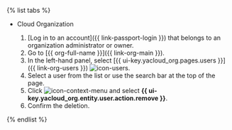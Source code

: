 {% list tabs %}

- Cloud Organization

   1. [Log in to an account]({{ link-passport-login }}) that belongs to an organization administrator or owner.
   1. Go to [{{ org-full-name }}]({{ link-org-main }}).
   1. In the left-hand panel, select [{{ ui-key.yacloud_org.pages.users }}]({{ link-org-users }}) ![icon-users](../../_assets/organization/icon-users.svg).
   1. Select a user from the list or use the search bar at the top of the page.
   1. Click ![icon-context-menu](../../_assets/horizontal-ellipsis.svg) and select **{{ ui-key.yacloud_org.entity.user.action.remove }}**.
   1. Confirm the deletion.

{% endlist %}